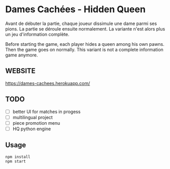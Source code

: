 # Dames Cachées - Hidden Queen

Avant de débuter la partie, chaque joueur dissimule une dame parmi ses pions. La partie se déroule ensuite normalement. La variante n'est alors plus un jeu d'information complète.

Before starting the game, each player hides a queen among his own pawns. Then the game goes on normally. This variant is not a complete information game anymore.

WEBSITE
-------
https://dames-cachees.herokuapp.com/

TODO
-----

- [ ] better UI for matches in progess
- [ ] multilingual project
- [ ] piece promotion menu
- [ ] HQ python engine

Usage
-----

```
npm install
npm start
```
